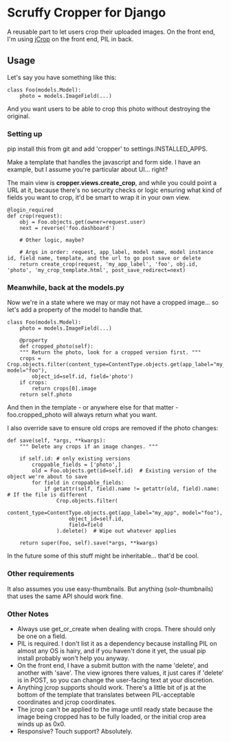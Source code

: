 Scruffy Cropper for Django
==========================

A reusable part to let users crop their uploaded images. On the front end, I'm using [jCrop](http://deepliquid.com/content/Jcrop.html) on the front end, PIL in back.

## Usage

Let's say you have something like this:

    class Foo(models.Model):
        photo = models.ImageField(...)

And you want users to be able to crop this photo without destroying the original.

### Setting up

pip install this from git and add 'cropper' to settings.INSTALLED_APPS.

Make a template that handles the javascript and form side. I have an example, but I assume you're particular about UI... right?

The main view is **cropper.views.create_crop**, and while you could point a URL at it, because there's no security checks or logic ensuring what kind of fields you want to crop, it'd be smart to wrap it in your own view.

    @login_required
    def crop(request):
        obj = Foo.objects.get(owner=request.user)
        next = reverse('foo.dashboard')

        # Other logic, maybe?

        # Args in order: request, app_label, model name, model instance id, field name, template, and the url to go post save or delete
        return create_crop(request, 'my_app_label', 'foo', obj.id, 'photo', 'my_crop_template.html', post_save_redirect=next)

### Meanwhile, back at the models.py

Now we're in a state where we may or may not have a cropped image... so let's add a property of the model to handle that.

    class Foo(models.Model):
        photo = models.ImageField(...)

        @property
        def cropped_photo(self):
        """ Return the photo, look for a cropped version first. """
        crops = Crop.objects.filter(content_type=ContentType.objects.get(app_label="my_app", model="foo"), 
            object_id=self.id, field='photo')
        if crops:
            return crops[0].image
        return self.photo

And then in the template - or anywhere else for that matter - foo.cropped_photo will always return what you want.

I also override save to ensure old crops are removed if the photo changes:

    def save(self, *args, **kwargs):
        """ Delete any crops if an image changes. """

        if self.id: # only existing versions
            croppable_fields = ['photo',]
            old = Foo.objects.get(id=self.id)  # Existing version of the object we're about to save
            for field in croppable_fields:
                if getattr(self, field).name != getattr(old, field).name: # If the file is different
                    Crop.objects.filter(
                        content_type=ContentType.objects.get(app_label="my_app", model="foo"), 
                        object_id=self.id, 
                        field=field
                    ).delete()  # Wipe out whatever applies

        return super(Foo, self).save(*args, **kwargs)

In the future some of this stuff might be inheritable... that'd be cool.

### Other requirements

It also assumes you use easy-thumbnails. But anything (solr-thumbnails) that uses the same API should work fine.


### Other Notes

* Always use get_or_create when dealing with crops. There should only be one on a field.
* PIL is required. I don't list it as a dependency because installing PIL on almost any OS is hairy, and if you haven't done it yet, the usual pip install probably won't help you anyway.
* On the front end, I have a submit button with the name 'delete', and another with 'save'. The view ignores there values, it just cares if 'delete' is in POST, so you can change the user-facing text at your discretion.
* Anything jcrop supports should work. There's a little bit of js at the bottom of the template that translates between PIL-acceptable coordinates and jcrop coordinates.
* The jcrop can't be applied to the image until ready state because the image being cropped has to be fully loaded, or the initial crop area winds up as 0x0.
* Responsive? Touch support? Absolutely.

